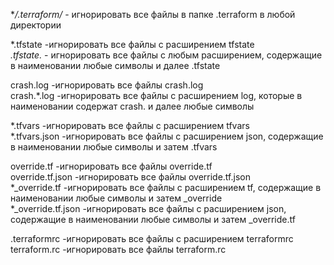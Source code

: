 **/.terraform/* - игнорировать все файлы в папке .terraform в любой директории  

*.tfstate -игнорировать все файлы с расширением tfstate  
*.tfstate.* - игнорировать все файлы с любым расширением, содержащие в наименовании любые символы и далее .tfstate  

crash.log -игнорировать все файлы crash.log  
crash.*.log -игнорировать все файлы с расширением log, которые в наименовании содержат crash. и далее любые символы  

*.tfvars -игнорировать все файлы с расширением tfvars  
*.tfvars.json -игнорировать все файлы с расширением json, содержащие в наименовании любые символы и затем .tfvars  

override.tf -игнорировать все файлы override.tf  
override.tf.json -игнорировать все файлы override.tf.json  
*_override.tf -игнорировать все файлы с расширением tf, содержащие в наименовании любые символы и затем _override  
*_override.tf.json -игнорировать все файлы с расширением json, содержащие в наименовании любые символы и затем _override.tf  

.terraformrc -игнорировать все файлы с расширением terraformrc  
terraform.rc -игнорировать все файлы terraform.rc  
